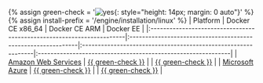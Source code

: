 {% assign green-check = '![yes](/docs-korean-docker/engine/installation/images/green-check.svg){: style="height: 14px; margin: 0 auto"}' %}
{% assign install-prefix = '/engine/installation/linux' %}
| Platform                                                              | Docker CE x86_64                                             | Docker CE ARM                                                 | Docker EE                                                    |
|:----------------------------------------------------------------------|:-------------------------------------------------------------|:--------------------------------------------------------------|:-------------------------------------------------------------|
| [Amazon Web Services](/docker-for-aws/)                               | [{{ green-check }}](/docker-for-aws/)                        |                                                               | [{{ green-check }}](/docker-for-aws/)                        |
| [Microsoft Azure](/docker-for-azure/)                                 | [{{ green-check }}](/docker-for-azure/)                      |                                                               | [{{ green-check }}](/docker-for-azure/)                      |
